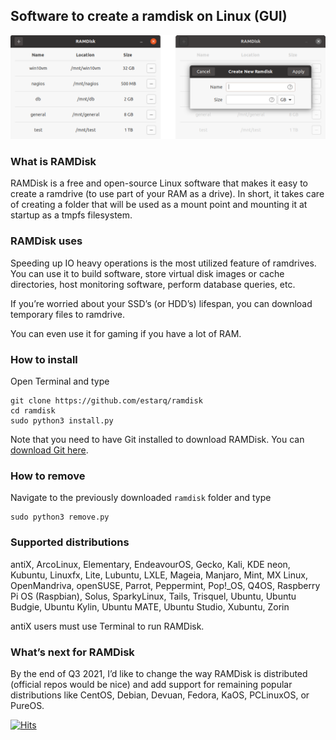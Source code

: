 ## Software to create a ramdisk on Linux (GUI)

![Image of RAMDisk User Interface](ramdisk.png)

### What is RAMDisk

RAMDisk is a free and open-source Linux software that makes it easy to create a ramdrive (to use part of your RAM as a drive). In short, it takes care of creating a folder that will be used as a mount point and mounting it at startup as a tmpfs filesystem.

### RAMDisk uses

Speeding up IO heavy operations is the most utilized feature of ramdrives. You can use it to build software, store virtual disk images or cache directories, host monitoring software, perform database queries, etc.

If you’re worried about your SSD’s (or HDD’s) lifespan, you can download temporary files to ramdrive.

You can even use it for gaming if you have a lot of RAM.

### How to install

Open Terminal and type

```
git clone https://github.com/estarq/ramdisk
cd ramdisk
sudo python3 install.py
```

Note that you need to have Git installed to download RAMDisk.
You can [download Git here](https://git-scm.com/download/linux).

### How to remove

Navigate to the previously downloaded `ramdisk` folder and type

```
sudo python3 remove.py
```

### Supported distributions

antiX, ArcoLinux, Elementary, EndeavourOS, Gecko, Kali, KDE neon, Kubuntu, Linuxfx, Lite, Lubuntu, LXLE, Mageia, Manjaro, Mint, MX Linux, OpenMandriva, openSUSE, Parrot, Peppermint, Pop!_OS, Q4OS, Raspberry Pi OS (Raspbian), Solus, SparkyLinux, Tails, Trisquel, Ubuntu, Ubuntu Budgie, Ubuntu Kylin, Ubuntu MATE, Ubuntu Studio, Xubuntu, Zorin

antiX users must use Terminal to run RAMDisk.

### What’s next for RAMDisk

By the end of Q3 2021, I’d like to change the way RAMDisk is distributed (official repos would be nice) and add support for remaining popular distributions like CentOS, Debian, Devuan, Fedora, KaOS, PCLinuxOS, or PureOS.

[![Hits](https://hits.seeyoufarm.com/api/count/incr/badge.svg?url=https%3A%2F%2Festarq.github.io%2Framdisk%2F&count_bg=%2379C83D&title_bg=%23555555&icon=&icon_color=%23E7E7E7&title=views&edge_flat=false)](https://hits.seeyoufarm.com)
